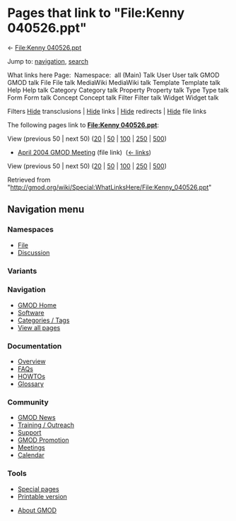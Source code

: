 <div id="mw-page-base" class="noprint">

</div>

<div id="mw-head-base" class="noprint">

</div>

<div id="content" class="mw-body" role="main">

<span id="top"></span>

<div id="mw-js-message" style="display:none;">

</div>



# <span dir="auto">Pages that link to "File:Kenny 040526.ppt"</span>

<div id="bodyContent">

<div id="contentSub">

← [File:Kenny
040526.ppt](/wiki/File:Kenny_040526.ppt "File:Kenny 040526.ppt")

</div>

<div id="jump-to-nav" class="mw-jump">

Jump to: [navigation](#mw-navigation), [search](#p-search)

</div>

<div id="mw-content-text">

What links here Page:  Namespace:  all (Main) Talk User User talk GMOD
GMOD talk File File talk MediaWiki MediaWiki talk Template Template talk
Help Help talk Category Category talk Property Property talk Type Type
talk Form Form talk Concept Concept talk Filter Filter talk Widget
Widget talk

Filters
[Hide](/mediawiki/index.php?title=Special:WhatLinksHere/File:Kenny_040526.ppt&hidetrans=1 "Special:WhatLinksHere/File:Kenny 040526.ppt")
transclusions \|
[Hide](/mediawiki/index.php?title=Special:WhatLinksHere/File:Kenny_040526.ppt&hidelinks=1 "Special:WhatLinksHere/File:Kenny 040526.ppt")
links \|
[Hide](/mediawiki/index.php?title=Special:WhatLinksHere/File:Kenny_040526.ppt&hideredirs=1 "Special:WhatLinksHere/File:Kenny 040526.ppt")
redirects \|
[Hide](/mediawiki/index.php?title=Special:WhatLinksHere/File:Kenny_040526.ppt&hideimages=1 "Special:WhatLinksHere/File:Kenny 040526.ppt")
file links

The following pages link to **[File:Kenny
040526.ppt](/wiki/File:Kenny_040526.ppt "File:Kenny 040526.ppt")**:

View (previous 50 \| next 50)
([20](/mediawiki/index.php?title=Special:WhatLinksHere/File:Kenny_040526.ppt&limit=20 "Special:WhatLinksHere/File:Kenny 040526.ppt")
\|
[50](/mediawiki/index.php?title=Special:WhatLinksHere/File:Kenny_040526.ppt&limit=50 "Special:WhatLinksHere/File:Kenny 040526.ppt")
\|
[100](/mediawiki/index.php?title=Special:WhatLinksHere/File:Kenny_040526.ppt&limit=100 "Special:WhatLinksHere/File:Kenny 040526.ppt")
\|
[250](/mediawiki/index.php?title=Special:WhatLinksHere/File:Kenny_040526.ppt&limit=250 "Special:WhatLinksHere/File:Kenny 040526.ppt")
\|
[500](/mediawiki/index.php?title=Special:WhatLinksHere/File:Kenny_040526.ppt&limit=500 "Special:WhatLinksHere/File:Kenny 040526.ppt"))

- [April 2004 GMOD
  Meeting](/wiki/April_2004_GMOD_Meeting "April 2004 GMOD Meeting")
  (file link) ‎ <span class="mw-whatlinkshere-tools">([←
  links](/mediawiki/index.php?title=Special:WhatLinksHere&target=April+2004+GMOD+Meeting "Special:WhatLinksHere"))</span>

View (previous 50 \| next 50)
([20](/mediawiki/index.php?title=Special:WhatLinksHere/File:Kenny_040526.ppt&limit=20 "Special:WhatLinksHere/File:Kenny 040526.ppt")
\|
[50](/mediawiki/index.php?title=Special:WhatLinksHere/File:Kenny_040526.ppt&limit=50 "Special:WhatLinksHere/File:Kenny 040526.ppt")
\|
[100](/mediawiki/index.php?title=Special:WhatLinksHere/File:Kenny_040526.ppt&limit=100 "Special:WhatLinksHere/File:Kenny 040526.ppt")
\|
[250](/mediawiki/index.php?title=Special:WhatLinksHere/File:Kenny_040526.ppt&limit=250 "Special:WhatLinksHere/File:Kenny 040526.ppt")
\|
[500](/mediawiki/index.php?title=Special:WhatLinksHere/File:Kenny_040526.ppt&limit=500 "Special:WhatLinksHere/File:Kenny 040526.ppt"))

</div>

<div class="printfooter">

Retrieved from
"<http://gmod.org/wiki/Special:WhatLinksHere/File:Kenny_040526.ppt>"

</div>

<div id="catlinks" class="catlinks catlinks-allhidden">

</div>

<div class="visualClear">

</div>

</div>

</div>

<div id="mw-navigation">

## Navigation menu

<div id="mw-head">



<div id="left-navigation">

<div id="p-namespaces" class="vectorTabs" role="navigation"
aria-labelledby="p-namespaces-label">

### Namespaces

- <span id="ca-nstab-image"><a href="/wiki/File:Kenny_040526.ppt" accesskey="c"
  title="View the file page [c]">File</a></span>
- <span id="ca-talk"><a
  href="/mediawiki/index.php?title=File_talk:Kenny_040526.ppt&amp;action=edit&amp;redlink=1"
  accesskey="t"
  title="Discussion about the content page [t]">Discussion</a></span>

</div>

<div id="p-variants" class="vectorMenu emptyPortlet" role="navigation"
aria-labelledby="p-variants-label">

### 

### Variants[](#)

<div class="menu">

</div>

</div>

</div>





</div>

</div>

</div>

<div id="mw-panel">

<div id="p-logo" role="banner">

<a href="/wiki/Main_Page"
style="background-image: url(http://gmod.org/images/GMOD-cogs.png);"
title="Visit the main page"></a>

</div>

<div id="p-Navigation" class="portal" role="navigation"
aria-labelledby="p-Navigation-label">

### Navigation

<div class="body">

- <span id="n-GMOD-Home">[GMOD Home](/wiki/Main_Page)</span>
- <span id="n-Software">[Software](/wiki/GMOD_Components)</span>
- <span id="n-Categories-.2F-Tags">[Categories /
  Tags](/wiki/Categories)</span>
- <span id="n-View-all-pages">[View all
  pages](/wiki/Special:AllPages)</span>

</div>

</div>

<div id="p-Documentation" class="portal" role="navigation"
aria-labelledby="p-Documentation-label">

### Documentation

<div class="body">

- <span id="n-Overview">[Overview](/wiki/Overview)</span>
- <span id="n-FAQs">[FAQs](/wiki/Category:FAQ)</span>
- <span id="n-HOWTOs">[HOWTOs](/wiki/Category:HOWTO)</span>
- <span id="n-Glossary">[Glossary](/wiki/Glossary)</span>

</div>

</div>

<div id="p-Community" class="portal" role="navigation"
aria-labelledby="p-Community-label">

### Community

<div class="body">

- <span id="n-GMOD-News">[GMOD News](/wiki/GMOD_News)</span>
- <span id="n-Training-.2F-Outreach">[Training /
  Outreach](/wiki/Training_and_Outreach)</span>
- <span id="n-Support">[Support](/wiki/Support)</span>
- <span id="n-GMOD-Promotion">[GMOD
  Promotion](/wiki/GMOD_Promotion)</span>
- <span id="n-Meetings">[Meetings](/wiki/Meetings)</span>
- <span id="n-Calendar">[Calendar](/wiki/Calendar)</span>

</div>

</div>

<div id="p-tb" class="portal" role="navigation"
aria-labelledby="p-tb-label">

### Tools

<div class="body">

- <span id="t-specialpages"><a href="/wiki/Special:SpecialPages" accesskey="q"
  title="A list of all special pages [q]">Special pages</a></span>
- <span id="t-print"><a
  href="/mediawiki/index.php?title=Special:WhatLinksHere/File:Kenny_040526.ppt&amp;printable=yes"
  rel="alternate" accesskey="p"
  title="Printable version of this page [p]">Printable version</a></span>

</div>

</div>

</div>

</div>

<div id="footer" role="contentinfo">

- <span id="footer-places-about">[About
  GMOD](/wiki/GMOD:About "GMOD:About")</span>

<!-- -->






</div>

